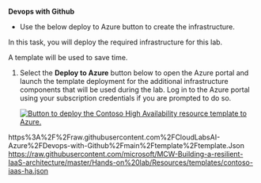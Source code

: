 **Devops with Github**


* Use the below deploy to Azure button to create the infrastructure.



In this task, you will deploy the required infrastructure for this lab.

A template will be used to save time.

1.  Select the **Deploy to Azure** button below to open the Azure portal and launch the template deployment for the additional infrastructure components that will be used during the lab. Log in to the Azure portal using your subscription credentials if you are prompted to do so.

  
    [![Button to deploy the Contoso High Availability resource template to Azure.](https://aka.ms/deploytoazurebutton "Deploy the Contoso HA resources to Azure")](https://portal.azure.com/#create/Microsoft.Template/uri/https%3A%2F%2Fraw.githubusercontent.com%2FCloudLabsAI-Azure%2FDevops-with-Github%2Fmain%2Ftemplate%2Ftemplate.Json)

https%3A%2F%2Fraw.githubusercontent.com%2FCloudLabsAI-Azure%2FDevops-with-Github%2Fmain%2Ftemplate%2Ftemplate.Json
https://raw.githubusercontent.com/microsoft/MCW-Building-a-resilient-IaaS-architecture/master/Hands-on%20lab/Resources/templates/contoso-iaas-ha.json
